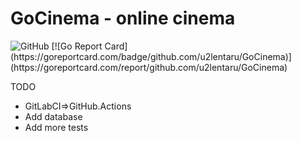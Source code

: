 # GoCinema - online cinema
<img alt="GitHub" src="https://img.shields.io/github/license/u2lentaru/GoCinema">
[![Go Report Card](https://goreportcard.com/badge/github.com/u2lentaru/GoCinema)](https://goreportcard.com/report/github.com/u2lentaru/GoCinema)

TODO
* GitLabCI=>GitHub.Actions
* Add database
* Add more tests
